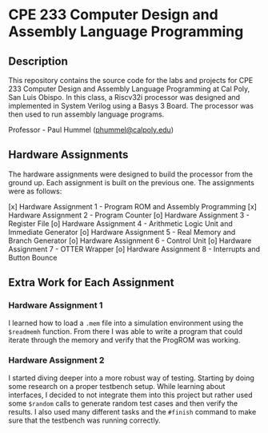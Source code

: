 # CPE 233 Computer Design and Assembly Language Programming

## Description

This repository contains the source code for the labs and projects for CPE 233 Computer Design and Assembly Language Programming at Cal Poly, San Luis Obispo. In this class, a Riscv32i processor was designed and implemented in System Verilog using a Basys 3 Board. The processor was then used to run assembly language programs. 

Professor - Paul Hummel (phummel@calpoly.edu)

## Hardware Assignments

The hardware assignments were designed to build the processor from the ground up. Each assignment is built on the previous one. The assignments were as follows:

[x] Hardware Assignment 1 - Program ROM and Assembly Programming
[x] Hardware Assignment 2 - Program Counter
[o] Hardware Assignment 3 - Register File
[o] Hardware Assignment 4 - Arithmetic Logic Unit and Immediate Generator
[o] Hardware Assignment 5 - Real Memory and Branch Generator
[o] Hardware Assignment 6 - Control Unit
[o] Hardware Assignment 7 - OTTER Wrapper
[o] Hardware Assignment 8 - Interrupts and Button Bounce

## Extra Work for Each Assignment

### Hardware Assignment 1

I learned how to load a `.mem` file into a simulation environment using the ```$readmemh``` function. From there I was able to write a program that could iterate through the memory and verify that the ProgROM was working.

### Hardware Assignment 2

I started diving deeper into a more robust way of testing. Starting by doing some research on a proper testbench setup. While learning about interfaces, I decided to not integrate them into this project but rather used some ```$random``` calls to generate random test cases and then verify the results. I also used many different tasks and the ```#finish``` command to make sure that the testbench was running correctly.
